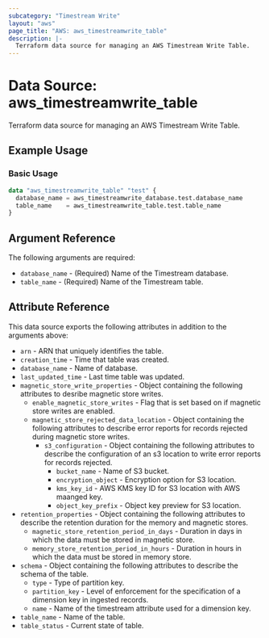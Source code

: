 ```yaml
---
subcategory: "Timestream Write"
layout: "aws"
page_title: "AWS: aws_timestreamwrite_table"
description: |-
  Terraform data source for managing an AWS Timestream Write Table.
---
```


# Data Source: aws_timestreamwrite_table

Terraform data source for managing an AWS Timestream Write Table.

## Example Usage

### Basic Usage

```terraform
data "aws_timestreamwrite_table" "test" {
  database_name = aws_timestreamwrite_database.test.database_name
  table_name    = aws_timestreamwrite_table.test.table_name
}
```

## Argument Reference

The following arguments are required:

* `database_name` - (Required) Name of the Timestream database.
* `table_name` - (Required) Name of the Timestream table.

## Attribute Reference

This data source exports the following attributes in addition to the arguments above:

* `arn` - ARN that uniquely identifies the table.
* `creation_time` - Time that table was created.
* `database_name` - Name of database.
* `last_updated_time` - Last time table was updated.
* `magnetic_store_write_properties` - Object containing the following attributes to desribe magnetic store writes.
    * `enable_magnetic_store_writes` - Flag that is set based on if magnetic store writes are enabled.
    * `magnetic_store_rejected_data_location` - Object containing the following attributes to describe error reports for records rejected during magnetic store writes.
        * `s3_configuration` - Object containing the following attributes to describe the configuration of an s3 location to write error reports for records rejected.
            * `bucket_name` - Name of S3 bucket.
            * `encryption_object` - Encryption option for  S3 location.
            * `kms_key_id` - AWS KMS key ID for S3 location with AWS maanged key.
            * `object_key_prefix` -  Object key preview for S3 location.
* `retention_properties` -  Object containing the following attributes to describe the retention duration for the memory and magnetic stores.
    * `magnetic_store_retention_period_in_days` - Duration in days in which the data must be stored in magnetic store.
    * `memory_store_retention_period_in_hours` - Duration in hours in which the data must be stored in memory store.
* `schema` -  Object containing the following attributes to describe the schema of the table.
    * `type` - Type of partition key.
    * `partition_key` - Level of enforcement for the specification of a dimension key in ingested records.
    * `name` - Name of the timestream attribute used for a dimension key.
* `table_name` - Name of the table.
* `table_status` - Current state of table.

